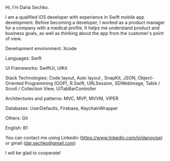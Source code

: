 Hi, I’m Daria Sechko. 

I am a qualified iOS developer with experience in Swift mobile app development. Before becoming a developer, I worked as a product manager for a company with a medical profile. It helps me understand product and business goals, as well as thinking about the app from the customer's point of view. 

Development environment: Xcode

Languages: Swift

UI Frameworks: SwiftUI, UIKit

Stack Technologies: Code layout, Auto layout , SnapKit, JSON, Object-Oriented Programming (OOP), R.Swift, URLSession, SDWebImage, Table / Scroll / Collection View, UITabBarController

Architectures and patterns: MVC, MVP, MVVM, VIPER

Databases: UserDefaults, Firebase, KeychainWrapper

Others: Git

English: B1 

You can contact me using Linkedin (https://www.linkedin.com/in/danovise) or gmail (dar.sechko@gmail.com)

I will be glad to cooperate!
